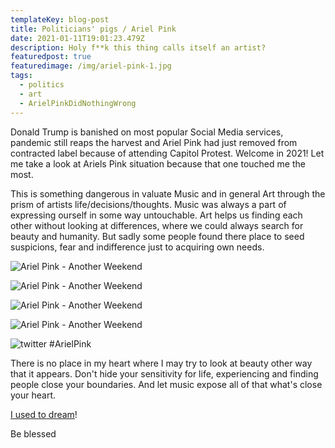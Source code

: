 ```yaml
---
templateKey: blog-post
title: Politicians' pigs / Ariel Pink
date: 2021-01-11T19:01:23.479Z
description: Holy f**k this thing calls itself an artist?
featuredpost: true
featuredimage: /img/ariel-pink-1.jpg
tags:
  - politics
  - art
  - ArielPinkDidNothingWrong
---
```

Donald Trump is banished on most popular Social Media services, pandemic still reaps the harvest and Ariel Pink had just removed from contracted label because of attending Capitol Protest. Welcome in 2021! Let me take a look at Ariels Pink situation because that one touched me the most.

This is something dangerous in valuate Music and in general Art through the prism of artists life/decisions/thoughts. Music was always a part of expressing ourself in some way untouchable. Art helps us finding each other without looking at differences, where we could always search for beauty and humanity. But sadly some people found there place to seed suspicions, fear and indifference just to acquiring own needs. 

![Ariel Pink - Another Weekend](/img/ss1.png "SS1")

![Ariel Pink - Another Weekend](/img/ss2.png "SS2")

![Ariel Pink - Another Weekend](/img/ss4.png "SS3")

![Ariel Pink - Another Weekend](/img/ss5.png "SS4")

![twitter #ArielPink](/img/sst1.png "SS5")

There is no place in my heart where I may try to look at beauty other way that it appears. Don't hide your sensitivity for life, experiencing and finding people close your boundaries. And let music expose all of that what's close your heart. 

[I used to dream](https://www.youtube.com/watch?v=YXKLqVCz8SA)!

Be blessed
